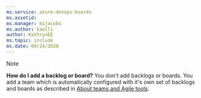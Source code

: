 ```yaml
---
ms.service: azure-devops-boards
ms.assetid: 
ms.manager: mijacobs
ms.author: kaelli
author: KathrynEE
ms.topic: include
ms.date: 09/24/2020
---
```


 

> [!NOTE]   
> **How do I add a backlog or board?** You don't add backlogs or boards. You add a team which is automatically configured with it's own set of backlogs and boards as described in [About teams and Agile tools](../../organizations/settings/about-teams-and-settings.md).